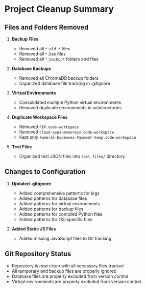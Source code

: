 # Project Cleanup Summary

## Files and Folders Removed

1. **Backup Files**
   - Removed all `*_old.*` files
   - Removed all `*.bak` files
   - Removed all `*_backup*` folders and files

2. **Database Backups**
   - Removed all ChromaDB backup folders
   - Organized database file tracking in .gitignore

3. **Virtual Environments**
   - Consolidated multiple Python virtual environments
   - Removed duplicate environments in subdirectories

4. **Duplicate Workspace Files**
   - Removed `FEP.code-workspace`
   - Removed `cloud-apps-monorepo.code-workspace`
   - Kept only `Funeral-Expenses-Payment-temp.code-workspace`

5. **Test Files**
   - Organized test JSON files into `test_files/` directory

## Changes to Configuration

1. **Updated .gitignore**
   - Added comprehensive patterns for logs
   - Added patterns for database files
   - Added patterns for virtual environments
   - Added patterns for backup files
   - Added patterns for compiled Python files
   - Added patterns for OS-specific files

2. **Added Static JS Files**
   - Added missing JavaScript files to Git tracking

## Git Repository Status

- Repository is now clean with all necessary files tracked
- All temporary and backup files are properly ignored
- Database files are properly excluded from version control
- Virtual environments are properly excluded from version control

